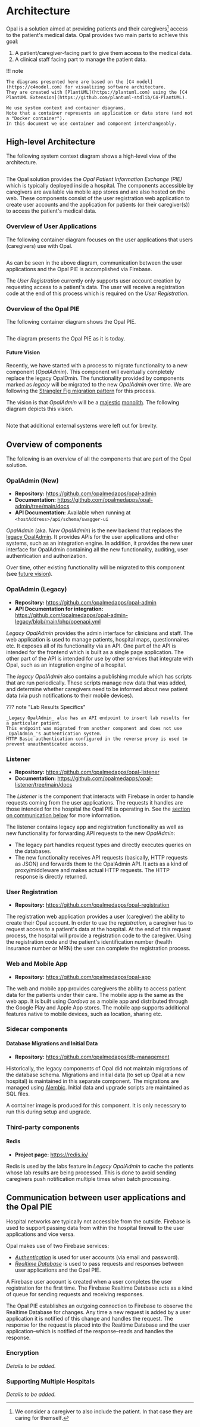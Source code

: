 <!--
SPDX-FileCopyrightText: Copyright (C) 2022 Opal Health Informatics Group at the Research Institute of the McGill University Health Centre <john.kildea@mcgill.ca>

SPDX-License-Identifier: CC-BY-SA-4.0
-->

# Architecture

Opal is a solution aimed at providing patients and their caregivers[^1] access to the patient's medical data.
Opal provides two main parts to achieve this goal:

1. A patient/caregiver-facing part to give them access to the medical data.
1. A clinical staff facing part to manage the patient data.

!!! note

    The diagrams presented here are based on the [C4 model](https://c4model.com) for visualizing software architecture.
    They are created with [PlantUML](https://plantuml.com) using the [C4 PlantUML Extension](https://github.com/plantuml-stdlib/C4-PlantUML).

    We use system context and container diagrams.
    Note that a container represents an application or data store (and not a "Docker container").
    In this document we use container and component interchangeably.

## High-level Architecture

The following system context diagram shows a high-level view of the architecture.

```plantuml source="docs/development/architecture/diagrams/context_diagram.puml"
```

The Opal solution provides the _Opal Patient Information Exchange (PIE)_ which is typically deployed inside a hospital.
The components accessible by caregivers are available via mobile app stores and are also hosted on the web.
These components consist of the user registration web application to create user accounts and the application for patients (or their caregiver(s)) to access the patient's medical data.

### Overview of User Applications

The following container diagram focuses on the user applications that users (caregivers) use with Opal.

```plantuml source="docs/development/architecture/diagrams/container_diagram_user.puml"
```

As can be seen in the above diagram, communication between the user applications and the Opal PIE is accomplished via Firebase.

The _User Registration_ currently only supports user account creation by requesting access to a patient's data.
The user will receive a registration code at the end of this process which is required on the _User Registration_.

### Overview of the Opal PIE

The following container diagram shows the Opal PIE.

```plantuml source="docs/development/architecture/diagrams/container_diagram_pie.puml"
```

The diagram presents the Opal PIE as it is today.

#### Future Vision

Recently, we have started with a process to migrate functionality to a new component (_OpalAdmin_).
This component will eventually completely replace the legacy OpalDmin.
The functionality provided by components marked as _legacy_ will be migrated to the new _OpalAdmin_ over time.
We are following the [Strangler Fig migration pattern](migration.md) for this process.

The vision is that _OpalAdmin_ will be a [majestic](https://signalvnoise.com/svn3/the-majestic-monolith/) [monolith](https://www.monolithic.dev/).
The following diagram depicts this vision.

```plantuml source="docs/development/architecture/diagrams/container_diagram_pie_vision.puml"
```

Note that additional external systems were left out for brevity.

## Overview of components

The following is an overview of all the components that are part of the Opal solution.

### OpalAdmin (New)

- **Repository:** https://github.com/opalmedapps/opal-admin
- **Documentation:** https://github.com/opalmedapps/opal-admin/tree/main/docs
- **API Documentation:** Available when running at `<hostAddress>/api/schema/swagger-ui`

_OpalAdmin_ (aka. _New OpalAdmin_) is the new backend that replaces the [legacy OpalAdmin](#opaladmin-legacy).
It provides APIs for the user applications and other systems, such as an integration engine.
In addition, it provides the new user interface for OpalAdmin containing all the new functionality, auditing, user authentication and authorization.

Over time, other existing functionality will be migrated to this component (see [future vision](#future-vision)).

### OpalAdmin (Legacy)

- **Repository:** https://github.com/opalmedapps/opal-admin
- **API Documentation for integration:** https://github.com/opalmedapps/opal-admin-legacy/blob/main/php/openapi.yml

_Legacy OpalAdmin_ provides the admin interface for clinicians and staff.
The web application is used to manage patients, hospital maps, questionnaires etc.
It exposes all of its functionality via an API.
One part of the API is intended for the frontend which is built as a single page application.
The other part of the API is intended for use by other services that integrate with Opal, such as an integration engine of a hospital.

The _legacy OpalAdmin_ also contains a publishing module which has scripts that are run periodically.
These scripts manage new data that was added, and determine whether caregivers need to be informed about new patient data (via push notifications to their mobile devices).

??? note "Lab Results Specifics"

    _Legacy OpalAdmin_ also has an API endpoint to insert lab results for a particular patient.
    This endpoint was migrated from another component and does not use _OpalAdmin_'s authentication system.
    HTTP Basic authentication configured in the reverse proxy is used to prevent unauthenticated access.

### Listener

- **Repository:** https://github.com/opalmedapps/opal-listener
- **Documentation:** https://github.com/opalmedapps/opal-listener/tree/main/docs

The _Listener_ is the component that interacts with Firebase in order to handle requests coming from the user applications.
The requests it handles are those intended for the hospital the Opal PIE is operating in.
See the [section on communication below](#communication-between-user-applications-and-the-opal-pie) for more information.

The listener contains legacy app and registration functionality as well as new functionality for forwarding API requests to the new _OpalAdmin_:

- The legacy part handles request types and directly executes queries on the databases.
- The new functionality receives API requests (basically, HTTP requests as JSON) and forwards them to the OpalAdmin API.
    It acts as a kind of proxy/middleware and makes actual HTTP requests.
    The HTTP response is directly returned.

### User Registration

- **Repository:** https://github.com/opalmedapps/opal-registration

The registration web application provides a user (caregiver) the ability to create their Opal account.
In order to use the _registration_, a caregiver has to request access to a patient's data at the hospital.
At the end of this request process, the hospital will provide a registration code to the caregiver.
Using the registration code and the patient's identification number (health insurance number or MRN) the user can complete the registration process.

### Web and Mobile App

- **Repository:** https://github.com/opalmedapps/opal-app

The web and mobile app provides caregivers the ability to access patient data for the patients under their care.
The mobile app is the same as the web app.
It is built using _Cordova_ as a mobile app and distributed through the Google Play and Apple App stores.
The mobile app supports additional features native to mobile devices, such as location, sharing etc.

### Sidecar components

#### Database Migrations and Initial Data

- **Repository:** https://github.com/opalmedapps/db-management

Historically, the legacy components of Opal did not maintain migrations of the database schema.
Migrations and initial data (to set up Opal at a new hospital) is maintained in this separate component.
The migrations are managed using [Alembic](https://alembic.sqlalchemy.org/).
Initial data and upgrade scripts are maintained as SQL files.

A container image is produced for this component.
It is only necessary to run this during setup and upgrade.

### Third-party components

#### Redis

- **Project page:** https://redis.io/

Redis is used by the labs feature in _Legacy OpalAdmin_ to cache the patients whose lab results are being processed.
This is done to avoid sending caregivers push notification multiple times when batch processing.

## Communication between user applications and the Opal PIE

Hospital networks are typically not accessible from the outside.
Firebase is used to support passing data from within the hospital firewall to the user applications and vice versa.

Opal makes use of two Firebase services:

- [_Authentication_](https://firebase.google.com/docs/auth) is used for user accounts (via email and password).
- [_Realtime Database_](https://firebase.google.com/docs/database) is used to pass requests and responses between user applications and the Opal PIE.

A Firebase user account is created when a user completes the user registration for the first time.
The Firebase Realtime Database acts as a kind of queue for sending requests and receiving responses.

The Opal PIE establishes an outgoing connection to Firebase to observe the Realtime Database for changes.
Any time a new request is added by a user application it is notified of this change and handles the request.
The response for the request is placed into the Realtime Database and the user application–which is notified of the response–reads and handles the response.

### Encryption

_Details to be added._

### Supporting Multiple Hospitals

_Details to be added._

[^1]: We consider a caregiver to also include the patient.
    In that case they are caring for themself.

